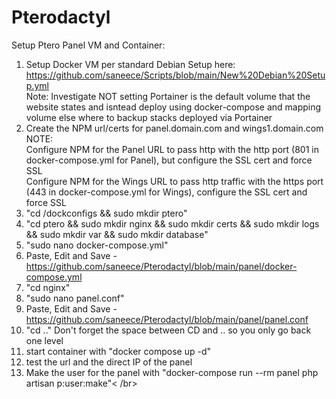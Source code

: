 # Pterodactyl



Setup Ptero Panel VM and Container:

1. Setup Docker VM per standard Debian Setup here: https://github.com/saneece/Scripts/blob/main/New%20Debian%20Setup.yml</br>
Note: Investigate NOT setting Portainer is the default volume that the website states and isntead deploy using docker-compose and mapping volume else where to backup stacks deployed via Portainer </br>
2. Create the NPM url/certs for panel.domain.com and wings1.domain.com</br>
NOTE: </br>
Configure NPM for the Panel URL to pass http with the http port (801 in docker-compose.yml for Panel), but configure the SSL cert and force SSL </br>
Configure NPM for the Wings URL to pass http traffic with the https port (443 in docker-compose.yml for Wings), configure the SSL cert and force SSL </br>
3. "cd /dockconfigs && sudo mkdir ptero"
4. "cd ptero && sudo mkdir nginx && sudo mkdir certs && sudo mkdir logs && sudo mkdir var && sudo mkdir database"
5. "sudo nano docker-compose.yml"
6. Paste, Edit and Save - https://github.com/saneece/Pterodactyl/blob/main/panel/docker-compose.yml
7. "cd nginx"
8. "sudo nano panel.conf"
9. Paste, Edit and Save - https://github.com/saneece/Pterodactyl/blob/main/panel/panel.conf
10. "cd .." Don't forget the space between CD and .. so you only go back one level
11. start container with "docker compose up -d"
12. test the url and the direct IP of the panel
13. Make the user for the panel with "docker-compose run --rm panel php artisan p:user:make"< /br>
